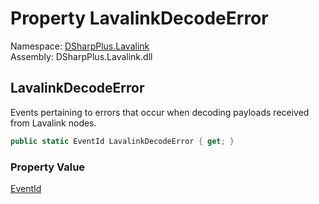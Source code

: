 # Property LavalinkDecodeError

Namespace: [DSharpPlus.Lavalink](DSharpPlus.Lavalink.md)  
Assembly: DSharpPlus.Lavalink.dll

## <a id="DSharpPlus_Lavalink_LavalinkEvents_LavalinkDecodeError"></a>LavalinkDecodeError

Events pertaining to errors that occur when decoding payloads received from Lavalink nodes.

```csharp
public static EventId LavalinkDecodeError { get; }
```

### Property Value

[EventId](https://learn.microsoft.com/dotnet/api/microsoft.extensions.logging.eventid)

